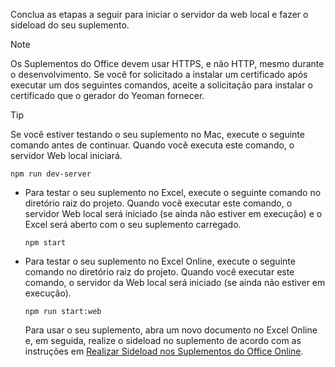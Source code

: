 
Conclua as etapas a seguir para iniciar o servidor da web local e fazer o sideload do seu suplemento.

> [!NOTE]
> Os Suplementos do Office devem usar HTTPS, e não HTTP, mesmo durante o desenvolvimento. Se você for solicitado a instalar um certificado após executar um dos seguintes comandos, aceite a solicitação para instalar o certificado que o gerador do Yeoman fornecer.

> [!TIP]
> Se você estiver testando o seu suplemento no Mac, execute o seguinte comando antes de continuar. Quando você executa este comando, o servidor Web local iniciará.
>
> ```command&nbsp;line
> npm run dev-server
> ```

- Para testar o seu suplemento no Excel, execute o seguinte comando no diretório raiz do projeto. Quando você executar este comando, o servidor Web local será iniciado (se ainda não estiver em execução) e o Excel será aberto com o seu suplemento carregado.

    ```command&nbsp;line
    npm start
    ```

- Para testar o seu suplemento no Excel Online, execute o seguinte comando no diretório raiz do projeto. Quando você executar este comando, o servidor da Web local será iniciado (se ainda não estiver em execução).

    ```command&nbsp;line
    npm run start:web
    ```

    Para usar o seu suplemento, abra um novo documento no Excel Online e, em seguida, realize o sideload no suplemento de acordo com as instruções em [Realizar Sideload nos Suplementos do Office Online](../testing/sideload-office-add-ins-for-testing.md#sideload-an-office-add-in-in-office-online).

